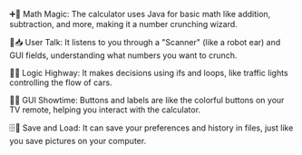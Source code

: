➕🧮 Math Magic: The calculator uses Java for basic math like addition, subtraction, and more, making it a number crunching wizard.

🤖📥 User Talk: It listens to you through a "Scanner" (like a robot ear) and GUI fields, understanding what numbers you want to crunch.

🚦🔄 Logic Highway: It makes decisions using ifs and loops, like traffic lights controlling the flow of cars.

🎨🔲 GUI Showtime: Buttons and labels are like the colorful buttons on your TV remote, helping you interact with the calculator.

🗄️📝 Save and Load: It can save your preferences and history in files, just like you save pictures on your computer.
